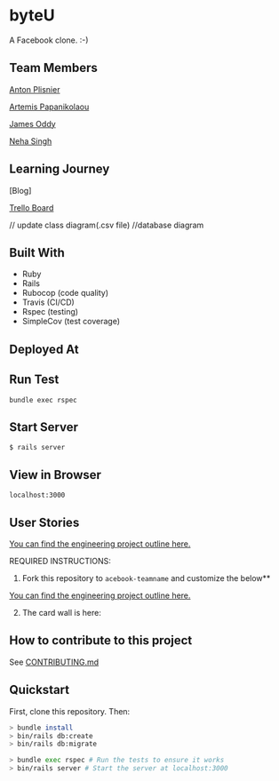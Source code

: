 # byteU

A Facebook clone.
:-)


## Team Members
[Anton Plisnier](https://github.com/Apliz)

[Artemis Papanikolaou](https://github.com/artemis-p)

[James Oddy](https://github.com/jamesoddy8)

[Neha Singh](https://github.com/sgneha)

## Learning Journey

[Blog]

[Trello Board](https://trello.com/b/LKsg8Inp/byteu)


// update class diagram(.csv file)
//database diagram








## Built With

* Ruby
* Rails
* Rubocop (code quality)
* Travis (CI/CD)
* Rspec (testing)
* SimpleCov (test coverage)

## Deployed At



## Run Test

```
bundle exec rspec
```

## Start Server
```
$ rails server
```


## View in Browser
```
localhost:3000
```




## User Stories





[You can find the engineering project outline here.](https://github.com/makersacademy/course/tree/master/engineering_projects/rails)


REQUIRED INSTRUCTIONS:

1. Fork this repository to `acebook-teamname` and customize
the below**

[You can find the engineering project outline here.](https://github.com/makersacademy/course/tree/master/engineering_projects/rails)

2. The card wall is here: <please update>
## How to contribute to this project
See [CONTRIBUTING.md](CONTRIBUTING.md)

## Quickstart

First, clone this repository. Then:

```bash
> bundle install
> bin/rails db:create
> bin/rails db:migrate

> bundle exec rspec # Run the tests to ensure it works
> bin/rails server # Start the server at localhost:3000
```
